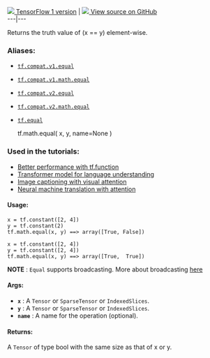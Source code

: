 [ ![](https://tensorflow.google.cn/images/tf_logo_32px.png) TensorFlow 1
version](/versions/r1.15/api_docs/python/tf/math/equal) |  [
![](https://tensorflow.google.cn/images/GitHub-Mark-32px.png) View source on
GitHub
](https://github.com/tensorflow/tensorflow/blob/r2.0/tensorflow/python/ops/math_ops.py#L1278-L1306)  
---|---  
  
Returns the truth value of (x == y) element-wise.

### Aliases:

  * [`tf.compat.v1.equal`](/api_docs/python/tf/math/equal)
  * [`tf.compat.v1.math.equal`](/api_docs/python/tf/math/equal)
  * [`tf.compat.v2.equal`](/api_docs/python/tf/math/equal)
  * [`tf.compat.v2.math.equal`](/api_docs/python/tf/math/equal)
  * [`tf.equal`](/api_docs/python/tf/math/equal)

    
    
    tf.math.equal(
        x,
        y,
        name=None
    )
    

### Used in the tutorials:

  * [Better performance with tf.function](https://tensorflow.google.cn/tutorials/customization/performance)
  * [Transformer model for language understanding](https://tensorflow.google.cn/tutorials/text/transformer)
  * [Image captioning with visual attention](https://tensorflow.google.cn/tutorials/text/image_captioning)
  * [Neural machine translation with attention](https://tensorflow.google.cn/tutorials/text/nmt_with_attention)

#### Usage:

    
    
    x = tf.constant([2, 4])
    y = tf.constant(2)
    tf.math.equal(x, y) ==> array([True, False])
    
    x = tf.constant([2, 4])
    y = tf.constant([2, 4])
    tf.math.equal(x, y) ==> array([True,  True])
    

**NOTE** : `Equal` supports broadcasting. More about broadcasting
[here](https://docs.scipy.org/doc/numpy-1.13.0/user/basics.broadcasting.html)

#### Args:

  * **`x`** : A `Tensor` or `SparseTensor` or `IndexedSlices`.
  * **`y`** : A `Tensor` or `SparseTensor` or `IndexedSlices`.
  * **`name`** : A name for the operation (optional).

#### Returns:

A `Tensor` of type bool with the same size as that of x or y.

